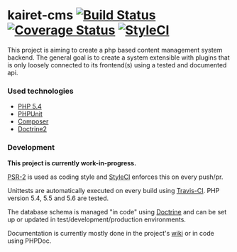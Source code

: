 # kairet-cms [![Build Status](https://travis-ci.org/kairet/kairet-cms.svg?branch=master)](https://travis-ci.org/kairet/kairet-cms) [![Coverage Status](https://coveralls.io/repos/kairet/kairet-cms/badge.svg?branch=master&service=github)](https://coveralls.io/github/kairet/kairet-cms?branch=master) [![StyleCI](https://styleci.io/repos/39338894/shield)](https://styleci.io/repos/39338894)
This project is aiming to create a php based content management system backend. The general goal is to create a system
extensible with plugins that is only loosely connected to its frontend(s) using a tested and documented api.

### Used technologies

- [PHP 5.4](http://www.php.net/)
- [PHPUnit](https://github.com/sebastianbergmann/phpunit)
- [Composer](https://github.com/composer/composer)
- [Doctrine2](https://github.com/doctrine/doctrine2)

### Development

**This project is currently work-in-progress.**

[PSR-2](https://github.com/php-fig/fig-standards/blob/master/accepted/PSR-2-coding-style-guide.md) is used as coding
style and [StyleCI](https://styleci.io/repos/39338894) enforces this on every push/pr.

Unittests are automatically executed on every build using [Travis-CI](https://travis-ci.org/kairet/kairet-cms). PHP
version 5.4, 5.5 and 5.6 are tested.

The database schema is managed "in code" using [Doctrine](https://github.com/doctrine/doctrine2) and can be set up or
updated in test/development/production environments.

Documentation is currently mostly done in the project's [wiki](https://github.com/kairet/kairet-cms/wiki) or in code
using PHPDoc.
